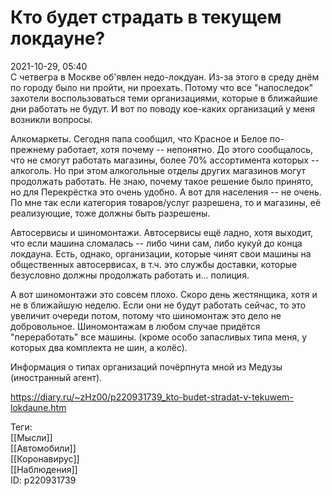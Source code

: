 Кто будет страдать в текущем локдауне?
=======================================

   
 2021-10-29, 05:40   
  С четвегра в Москве об'явлен недо-локдуан. Из-за этого в среду днём по городу было ни пройти, ни проехать. Потому что все "напоследок" захотели воспользоваться теми организациями, которые в ближайшие дни работать не будут. И вот по поводу кое-каких организаций у меня возникли вопросы.   
   
 Алкомаркеты. Сегодня папа сообщил, что Красное и Белое по-прежнему работает, хотя почему -- непонятно. До этого сообщалось, что не смогут работать магазины, более 70% ассортимента которых -- алкоголь. Но при этом алкогольные отделы других магазинов могут продолжать работать. Не знаю, почему такое решение было принято, но для Перекрёстка это очень удобно. А вот для населения -- не очень. По мне так если категория товаров/услуг разрешена, то и магазины, её реализующие, тоже должны быть разрешены.   
   
 Автосервисы и шиномонтажи. Автосервисы ещё ладно, хотя выходит, что если машина сломалась -- либо чини сам, либо кукуй до конца локдауна. Есть, однако, организации, которые чинят свои машины на общественных автосервисах, в т.ч. это службы доставки, которые безусловно должны продолжать работать и... полиция.   
   
 А вот шиномонтажи это совсем плохо. Скоро день жестянщика, хотя и не в ближайшую неделю. Если они не будут работать сейчас, то это увеличит очереди потом, потому что шиномонтаж это дело не добровольное. Шиномонтажам в любом случае придётся "переработать" все машины. (кроме особо запасливых типа меня, у которых два комплекта не шин, а колёс).   
   
 Информация о типах организаций почёрпнута мной из Медузы (иностранный агент).   
    
 <https://diary.ru/~zHz00/p220931739_kto-budet-stradat-v-tekuwem-lokdaune.htm>   
   
 Теги:   
 [[Мысли]]   
 [[Автомобили]]   
 [[Коронавирус]]   
 [[Наблюдения]]   
 ID: p220931739